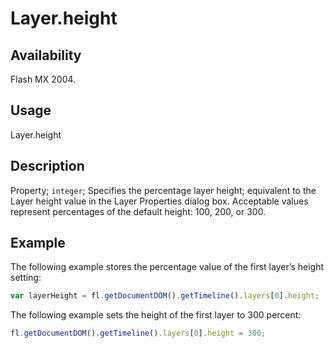 # Layer.height

## Availability

Flash MX 2004.

## Usage

Layer.height

## Description

Property; `integer`; Specifies the percentage layer height; equivalent to the Layer height value in the Layer Properties dialog box. Acceptable values represent percentages of the default height: 100, 200, or 300.

## Example

The following example stores the percentage value of the first layer’s height setting:

```javascript
var layerHeight = fl.getDocumentDOM().getTimeline().layers[0].height;
```

The following example sets the height of the first layer to 300 percent:

```javascript
fl.getDocumentDOM().getTimeline().layers[0].height = 300;
```
